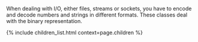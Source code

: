 [//]: # (title: Encoding)
[//]: # (caption: Encoding)
[//]: # (category: kotlinx)
[//]: # (toc: false)
[//]: # (children: /kotlinx/io/encoding/)
[//]: # (ktor_version_review: 1.0.0)

When dealing with I/O, either files, streams or sockets, you have to encode and decode numbers and strings in different formats.
These classes deal with the binary representation.  

{% include children_list.html context=page.children %}